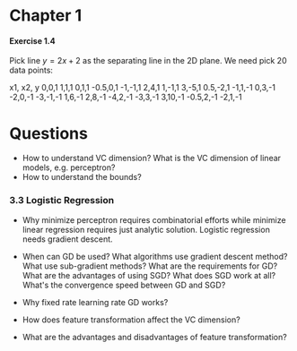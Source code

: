 # Chapter 1
#### Exercise 1.4
Pick line $y=2x+2$ as the separating line in the 2D plane. We need pick 20 data points:

x1, x2, y
0,0,1
1,1,1
0,1,1
-0.5,0,1
-1,-1,1
2,4,1
1,-1,1
3,-5,1
0.5,-2,1
-1,1,-1
0,3,-1
-2,0,-1
-3,-1,-1
1,6,-1
2,8,-1
-4,2,-1
-3,3,-1
3,10,-1
-0.5,2,-1
-2,1,-1

# Questions
* How to understand VC dimension? What is the VC dimension of linear models, e.g. perceptron? 
* How to understand the bounds? 

### 3.3 Logistic Regression
* Why minimize perceptron requires combinatorial efforts while minimize linear regression requires just analytic solution. Logistic regression needs gradient descent.

* When can GD be used? What algorithms use gradient descent method? What use sub-gradient methods? What are the requirements for GD? 
What are the advantages of using SGD? What does SGD work at all? What's the convergence speed between GD and SGD? 
* Why fixed rate learning rate GD works? 
* How does feature transformation affect the VC dimension? 
* What are the advantages and disadvantages of feature transformation? 








  
